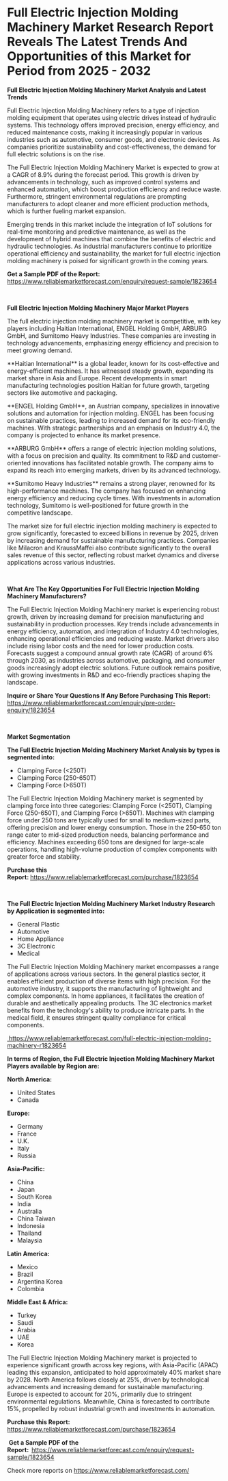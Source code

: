 <p><h1>Full Electric Injection Molding Machinery Market Research Report Reveals The Latest Trends And Opportunities of this Market for Period from 2025 - 2032</h1></p><p><strong>Full Electric Injection Molding Machinery Market Analysis and Latest Trends</strong></p>
<p><p>Full Electric Injection Molding Machinery refers to a type of injection molding equipment that operates using electric drives instead of hydraulic systems. This technology offers improved precision, energy efficiency, and reduced maintenance costs, making it increasingly popular in various industries such as automotive, consumer goods, and electronic devices. As companies prioritize sustainability and cost-effectiveness, the demand for full electric solutions is on the rise.</p><p>The Full Electric Injection Molding Machinery Market is expected to grow at a CAGR of 8.9% during the forecast period. This growth is driven by advancements in technology, such as improved control systems and enhanced automation, which boost production efficiency and reduce waste. Furthermore, stringent environmental regulations are prompting manufacturers to adopt cleaner and more efficient production methods, which is further fueling market expansion.</p><p>Emerging trends in this market include the integration of IoT solutions for real-time monitoring and predictive maintenance, as well as the development of hybrid machines that combine the benefits of electric and hydraulic technologies. As industrial manufacturers continue to prioritize operational efficiency and sustainability, the market for full electric injection molding machinery is poised for significant growth in the coming years.</p></p>
<p><strong>Get a Sample PDF of the Report:&nbsp;</strong> <a href="https://www.reliablemarketforecast.com/enquiry/request-sample/1823654?utm_campaign=3081&utm_medium=2&utm_source=Github&utm_content=ia&utm_term=12042025&utm_id=full-electric-injection-molding-machinery">https://www.reliablemarketforecast.com/enquiry/request-sample/1823654</a></p>
<p>&nbsp;</p>
<p><strong>Full Electric Injection Molding Machinery Major Market Players</strong></p>
<p><p>The full electric injection molding machinery market is competitive, with key players including Haitian International, ENGEL Holding GmbH, ARBURG GmbH, and Sumitomo Heavy Industries. These companies are investing in technology advancements, emphasizing energy efficiency and precision to meet growing demand.</p><p>**Haitian International** is a global leader, known for its cost-effective and energy-efficient machines. It has witnessed steady growth, expanding its market share in Asia and Europe. Recent developments in smart manufacturing technologies position Haitian for future growth, targeting sectors like automotive and packaging.</p><p>**ENGEL Holding GmbH**, an Austrian company, specializes in innovative solutions and automation for injection molding. ENGEL has been focusing on sustainable practices, leading to increased demand for its eco-friendly machines. With strategic partnerships and an emphasis on Industry 4.0, the company is projected to enhance its market presence.</p><p>**ARBURG GmbH** offers a range of electric injection molding solutions, with a focus on precision and quality. Its commitment to R&D and customer-oriented innovations has facilitated notable growth. The company aims to expand its reach into emerging markets, driven by its advanced technology.</p><p>**Sumitomo Heavy Industries** remains a strong player, renowned for its high-performance machines. The company has focused on enhancing energy efficiency and reducing cycle times. With investments in automation technology, Sumitomo is well-positioned for future growth in the competitive landscape.</p><p>The market size for full electric injection molding machinery is expected to grow significantly, forecasted to exceed billions in revenue by 2025, driven by increasing demand for sustainable manufacturing practices. Companies like Milacron and KraussMaffei also contribute significantly to the overall sales revenue of this sector, reflecting robust market dynamics and diverse applications across various industries.</p></p>
<p>&nbsp;</p>
<p><strong>What Are The Key Opportunities For Full Electric Injection Molding Machinery Manufacturers?</strong></p>
<p><p>The Full Electric Injection Molding Machinery market is experiencing robust growth, driven by increasing demand for precision manufacturing and sustainability in production processes. Key trends include advancements in energy efficiency, automation, and integration of Industry 4.0 technologies, enhancing operational efficiencies and reducing waste. Market drivers also include rising labor costs and the need for lower production costs. Forecasts suggest a compound annual growth rate (CAGR) of around 6% through 2030, as industries across automotive, packaging, and consumer goods increasingly adopt electric solutions. Future outlook remains positive, with growing investments in R&D and eco-friendly practices shaping the landscape.</p></p>
<p><strong>Inquire or Share Your Questions If Any Before Purchasing This Report:</strong> <a href="https://www.reliablemarketforecast.com/enquiry/pre-order-enquiry/1823654?utm_campaign=3081&utm_medium=2&utm_source=Github&utm_content=ia&utm_term=12042025&utm_id=full-electric-injection-molding-machinery">https://www.reliablemarketforecast.com/enquiry/pre-order-enquiry/1823654</a></p>
<p>&nbsp;</p>
<p><strong>Market Segmentation</strong></p>
<p><strong>The Full Electric Injection Molding Machinery Market Analysis by types is segmented into:</strong></p>
<p><ul><li>Clamping Force (<250T)</li><li>Clamping Force (250-650T)</li><li>Clamping Force (>650T)</li></ul></p>
<p><p>The Full Electric Injection Molding Machinery market is segmented by clamping force into three categories: Clamping Force (<250T), Clamping Force (250-650T), and Clamping Force (>650T). Machines with clamping force under 250 tons are typically used for small to medium-sized parts, offering precision and lower energy consumption. Those in the 250-650 ton range cater to mid-sized production needs, balancing performance and efficiency. Machines exceeding 650 tons are designed for large-scale operations, handling high-volume production of complex components with greater force and stability.</p></p>
<p><strong>Purchase this Report:&nbsp;</strong><a href="https://www.reliablemarketforecast.com/purchase/1823654?utm_campaign=3081&utm_medium=2&utm_source=Github&utm_content=ia&utm_term=12042025&utm_id=full-electric-injection-molding-machinery">https://www.reliablemarketforecast.com/purchase/1823654</a></p>
<p>&nbsp;</p>
<p><strong>The Full Electric Injection Molding Machinery Market Industry Research by Application is segmented into:</strong></p>
<p><ul><li>General Plastic</li><li>Automotive</li><li>Home Appliance</li><li>3C Electronic</li><li>Medical</li></ul></p>
<p><p>The Full Electric Injection Molding Machinery market encompasses a range of applications across various sectors. In the general plastics sector, it enables efficient production of diverse items with high precision. For the automotive industry, it supports the manufacturing of lightweight and complex components. In home appliances, it facilitates the creation of durable and aesthetically appealing products. The 3C electronics market benefits from the technology's ability to produce intricate parts. In the medical field, it ensures stringent quality compliance for critical components.</p></p>
<p><a href="https://www.reliablemarketforecast.com/full-electric-injection-molding-machinery-r1823654?utm_campaign=3081&utm_medium=2&utm_source=Github&utm_content=ia&utm_term=12042025&utm_id=full-electric-injection-molding-machinery">&nbsp;https://www.reliablemarketforecast.com/full-electric-injection-molding-machinery-r1823654</a></p>
<p><strong>In terms of Region, the Full Electric Injection Molding Machinery Market Players available by Region are:</strong></p>
<p>
    <p> <strong> North America: </strong>
        <ul>
            <li>United States</li>
            <li>Canada</li>
        </ul>
        </p> 
    <p> <strong> Europe: </strong>
        <ul>
            <li>Germany</li>
            <li>France</li>
            <li>U.K.</li>
            <li>Italy</li>
            <li>Russia</li>
        </ul>
        </p> 
    <p> <strong> Asia-Pacific: </strong>
        <ul>
            <li>China</li>
            <li>Japan</li>
            <li>South Korea</li>
            <li>India</li>
            <li>Australia</li>
            <li>China Taiwan</li>
            <li>Indonesia</li>
            <li>Thailand</li>
            <li>Malaysia</li>
        </ul>
        </p> 
    <p> <strong> Latin America: </strong>
        <ul>
            <li>Mexico</li>
            <li>Brazil</li>
            <li>Argentina Korea</li>
            <li>Colombia</li>
        </ul>
        </p> 
    <p> <strong> Middle East & Africa: </strong>
        <ul>
            <li>Turkey</li>
            <li>Saudi</li>
            <li>Arabia</li>
            <li>UAE</li>
            <li>Korea</li>
        </ul>
    </p>
    </p>
<p><p>The Full Electric Injection Molding Machinery market is projected to experience significant growth across key regions, with Asia-Pacific (APAC) leading this expansion, anticipated to hold approximately 40% market share by 2028. North America follows closely at 25%, driven by technological advancements and increasing demand for sustainable manufacturing. Europe is expected to account for 20%, primarily due to stringent environmental regulations. Meanwhile, China is forecasted to contribute 15%, propelled by robust industrial growth and investments in automation.</p></p>
<p><strong>Purchase this Report: </strong><a href="https://www.reliablemarketforecast.com/purchase/1823654?utm_campaign=3081&utm_medium=2&utm_source=Github&utm_content=ia&utm_term=12042025&utm_id=full-electric-injection-molding-machinery">https://www.reliablemarketforecast.com/purchase/1823654</a></p>
<p>&nbsp;<strong>Get a Sample PDF of the Report:&nbsp;&nbsp;</strong><a href="https://www.reliablemarketforecast.com/enquiry/request-sample/1823654?utm_campaign=3081&utm_medium=2&utm_source=Github&utm_content=ia&utm_term=12042025&utm_id=full-electric-injection-molding-machinery">https://www.reliablemarketforecast.com/enquiry/request-sample/1823654</a></p>
<p><strong></strong></p>
<p>Check more reports on <a href="https://www.reliablemarketforecast.com/?utm_campaign=3081&utm_medium=2&utm_source=Github&utm_content=ia&utm_term=12042025&utm_id=full-electric-injection-molding-machinery">https://www.reliablemarketforecast.com/</a></p>